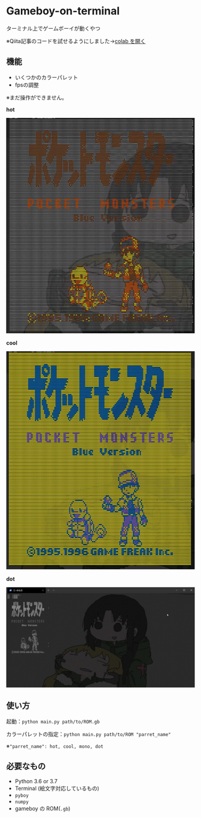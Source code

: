 # Gameboy-on-terminal

ターミナル上でゲームボーイが動くやつ

※Qiita記事のコードを試せるようにしました→[colab を開く](https://colab.research.google.com/github/dannyso16/Gameboy-on-terminal/blob/master/Qiita_gameboy_on_terminal.ipynb)

## 機能

- いくつかのカラーパレット
- fpsの調整

※まだ操作ができません。

**hot**

![img](README.assets/color_hot.jpg)

**cool**

![img](README.assets/color_cool.jpg)

**dot**

![img](README.assets/color_dot.jpg)

## 使い方

起動：`python main.py path/to/ROM.gb`

カラーパレットの指定：`python main.py path/to/ROM "parret_name"`

※`"parret_name": hot, cool, mono, dot`



## 必要なもの

- Python 3.6 or 3.7
- Terminal (絵文字対応しているもの)
- `pyboy`
- `numpy`
- gameboy の ROM(`.gb`)



